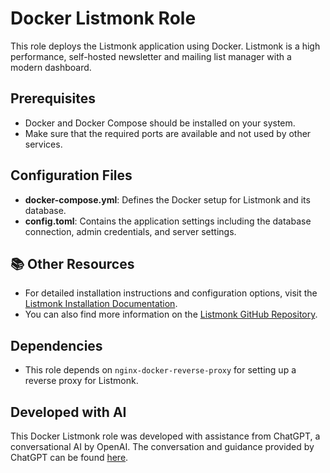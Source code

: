 # Docker Listmonk Role

This role deploys the Listmonk application using Docker. Listmonk is a high performance, self-hosted newsletter and mailing list manager with a modern dashboard.

## Prerequisites
- Docker and Docker Compose should be installed on your system.
- Make sure that the required ports are available and not used by other services.

## Configuration Files

- **docker-compose.yml**: Defines the Docker setup for Listmonk and its database.
- **config.toml**: Contains the application settings including the database connection, admin credentials, and server settings.

## 📚 Other Resources
- For detailed installation instructions and configuration options, visit the [Listmonk Installation Documentation](https://listmonk.app/docs/installation/).
- You can also find more information on the [Listmonk GitHub Repository](https://github.com/knadh/listmonk/).

## Dependencies
- This role depends on `nginx-docker-reverse-proxy` for setting up a reverse proxy for Listmonk.

## Developed with AI
This Docker Listmonk role was developed with assistance from ChatGPT, a conversational AI by OpenAI. The conversation and guidance provided by ChatGPT can be found [here](https://chat.openai.com/share/95e722f5-3bd9-4203-8755-def2eca4796e).

